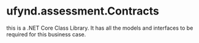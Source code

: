 ﻿# ufynd.assessment.Contracts

this is a .NET Core Class Library. It has all the models and interfaces to be required for this business case.